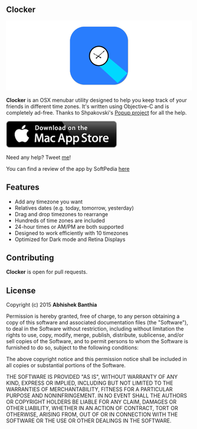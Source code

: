 **Clocker**
---
![Clocker](https://raw.githubusercontent.com/Abhishaker17/Clocker/v1.2.1/GitHub.png "Clocker")

**Clocker** is an OSX menubar utility designed to help you keep track of your friends in different time zones.  It's written using Objective-C and is completely ad-free. Thanks to Shpakovski's [Popup project](https://github.com/shpakovski/Popup) for all the help. 

[![Download on the App Store](https://github.com/Abhishaker17/Clocker/blob/v1.2.1/Clocker/Images/MacAppStore.png)](https://itunes.apple.com/us/app/clocker-menubar-world-clock/id1056643111?mt=12)

Need any help? Tweet [me](https://twitter.com/Abhi_Shaker)! 

You can find a review of the app by SoftPedia [here](http://mac.softpedia.com/get/Utilities/Clocker-Banthia.shtml)

**Features**
---
- Add any timezone you want
- Relatives dates (e.g. today, tomorrow, yesterday)
- Drag and drop timezones to rearrange
- Hundreds of time zones are included
- 24-hour times or AM/PM are both supported
- Designed to work efficiently with 10 timezones
- Optimized for Dark mode and Retina Displays

**Contributing**
---
**Clocker** is open for pull requests.

**License**
---
Copyright (c) 2015 **Abhishek Banthia**

Permission is hereby granted, free of charge, to any person obtaining a copy
of this software and associated documentation files (the "Software"), to deal
in the Software without restriction, including without limitation the rights
to use, copy, modify, merge, publish, distribute, sublicense, and/or sell
copies of the Software, and to permit persons to whom the Software is
furnished to do so, subject to the following conditions:

The above copyright notice and this permission notice shall be included in
all copies or substantial portions of the Software.

THE SOFTWARE IS PROVIDED "AS IS", WITHOUT WARRANTY OF ANY KIND, EXPRESS OR
IMPLIED, INCLUDING BUT NOT LIMITED TO THE WARRANTIES OF MERCHANTABILITY,
FITNESS FOR A PARTICULAR PURPOSE AND NONINFRINGEMENT.  IN NO EVENT SHALL THE
AUTHORS OR COPYRIGHT HOLDERS BE LIABLE FOR ANY CLAIM, DAMAGES OR OTHER
LIABILITY, WHETHER IN AN ACTION OF CONTRACT, TORT OR OTHERWISE, ARISING FROM,
OUT OF OR IN CONNECTION WITH THE SOFTWARE OR THE USE OR OTHER DEALINGS IN
THE SOFTWARE.


